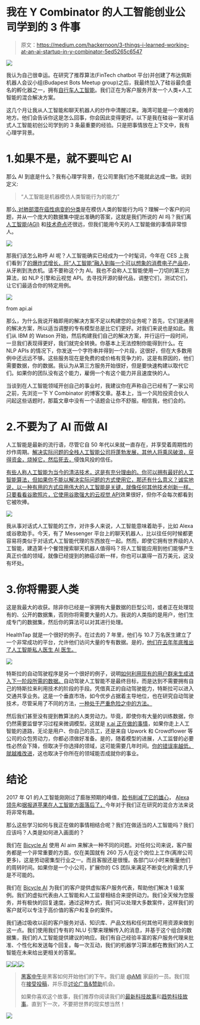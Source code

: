 # 我在 Y Combinator 的人工智能创业公司学到的 3 件事

> 原文：<https://medium.com/hackernoon/3-things-i-learned-working-at-an-ai-startup-in-y-combinator-5ed5265c6547>

![](img/635b2424e112719950a84cb4140b06b1.png)

我认为自己很幸运。在研究了推荐算法(FinTech chatbot 平台)并创建了布达佩斯机器人会议小组(Budapest Bots Meetup group)之后，我最终加入了硅谷最负盛名的孵化器之一，拥有[自行车人工智能](http://bit.ly/2mrtv0p)。我们正在为客户服务开发一个人类+人工智能的混合解决方案。

这几个月让我从人工智能和聊天机器人的炒作中清醒过来。海湾可能是一个艰难的地方。他们会告诉你这是怎么回事，你会因此变得更好。以下是我在硅谷一家对话式人工智能初创公司学到的 3 条最重要的经验。只是把事情放在上下文中，我有心理学背景。

# 1.如果不是，就不要叫它 AI

那么 AI 到底是什么？我有心理学背景，在公司里我们也不能就此达成一致。说到定义:

> “人工智能是机器模仿人类智能行为的能力”

那么,[对肺部潜在癌性病变的分类](https://techcrunch.com/2017/01/12/kaggle-hosting-1m-competition-to-improve-lung-cancer-detection-with-machine-learning/)是在模仿人类的智能行为吗？理解一个客户的问题，并从一个庞大的数据集中提出准确的答案，这就是我们所说的 AI 吗？我们离[人工智能(AGI)](http://www.techworld.com/big-data/what-is-artificial-general-intelligence-3645268/) 和[技术奇点](https://mitpress.mit.edu/books/technological-singularity)还很远，但我们能用今天的人工智能做的事情非常惊人。

![](img/8e1e1da154f8a108637d4078785c6798.png)

那我们该怎么称呼 AI 呢？人工智能确实已经成为一个时髦词，今年在 CES 上我们看到了[的爆炸式增长，将“人工智能”融入到每一个可以想象的消费电子产品中](http://www.theverge.com/2017/1/4/14152004/toothbrush-artificial-intelligence-smart-gadgets-ces-2017)，从牙刷到洗衣机。请不要称这个为 AI。我也不会称人工智能使用一刀切的第三方算法，如 NLP 引擎和云视觉 API。去寻找开源的替代品，调整它们，测试它们，让它们最适合你的特定用例。

![](img/a11f81e8e5ab2a8c68c85789ab1b317e.png)

from api.ai

那么，为什么我说开箱即用的解决方案不足以构建您的业务呢？首先，它们是通用的解决方案，所以适当调整的专有模型总是比它们更好。对我们来说也是如此。我们从 IBM 的 Watson 开始，然后构建我们自己的解决方案，并行运行一段时间，一旦我们表现得更好，我们就完全转换。你基本上无法控制你能得到什么。在 NLP APIs 的情况下，你发送一个字符串并得到一个片段，这很好，但在大多数用例中还远远不够。这些服务现在是免费的或价格有竞争力的，这是有原因的，他们需要数据，你的数据。我认为从第三方服务开始很好，但是要快速构建以取代它们。如果你的团队没有这个能力，雇佣一个有这个能力并且速度快的人。

当谈到在人工智能领域开创自己的事业时，我建议你在声称自己已经有了一家公司之前，先浏览一下 Y Combinator 的博客文章。基本上，当一个风险投资合伙人问起这些话题时，那篇文章中没有一个话题会让你不舒服。相信我，他们会的。

# 2.不要为了 AI 而做 AI

人工智能是最新的流行语，尽管它自 50 年代以来就一直存在，并享受着周期性的炒作周期。[解决实际问题的全栈人工智能公司将蓬勃发展，其他人将乘风破浪，获得资金，烧掉它，然后死去，](http://venturebeat.com/2017/03/08/ai-startups-will-fail-for-the-same-reasons-other-startups-do/)侵蚀风投的信任。

[有些人称人工智能为当今的清洁技术，这是有充分理由的。你可以拥有最好的人工智能算法，但如果你不能以解决实际问题的方式使用它，那还有什么意义？诚实地说，以一种有用的方式应用伟大的人工智能是关键，就像任何其他技术创新一样。只要看看谷歌照片，它使用谷歌强大的](http://www.bradfordcross.com/blog/2017/3/3/five-ai-startup-predictions-for-2017)[云视觉 API](https://cloud.google.com/vision/)效果很好，但你不会每次都看到它被吹捧。

![](img/1ccdf92f10690c9f8bf9cc0d352bf3f1.png)

我从事对话式人工智能的工作，对许多人来说，人工智能意味着助手，比如 Alexa 或谷歌助手。今天，有了 Messenger 平台上的聊天机器人，比以往任何时候都更容易将类似于对话式人工智能代理的东西放在一起。然而，即使它拥有世界级的人工智能，建造第十个餐馆搜索聊天机器人值得吗？将人工智能应用到他们能够产生真正价值的领域，就像已经提到的肺癌诊断一样，你也可以赢得一百万美元，这没有坏处。

# 3.你将需要人类

这是我最大的收获。除非你已经是一家拥有大量数据的巨型公司，或者正在处理现有的、公开的数据集，否则你将需要大量的人力。我说的人类指的是用户，他们生成专门的数据集，然后你的算法可以对其进行处理。

HealthTap 就是一个很好的例子。在过去的 7 年里，他们与 10.7 万名医生建立了一个非常成功的平台，允许他们访问大量的专有数据。是的，[他们在去年年底推出了人工智能私人医生 AI 医生。](/@HealthTap/dr-a-i-80b4cf06be30#.1mc94z6ip)

![](img/bbc919bf85f5f8f2f6ab0bf97ec2df06.png)

特斯拉的自动驾驶程序是另一个很好的例子，说明[如何利用现有的用户群来生成进入下一阶段所需的数据。](https://www.tesla.com/blog/master-plan-part-deux)自动驾驶人工智能不是最终目标，而是达到不需要拥有自己的特斯拉来利用技术的阶段的手段。凭借真正的自动驾驶能力，特斯拉可以进入交通共享业务。这是一个垂直市场，如今优步占据着主导地位，也在研究自动驾驶技术，尽管采用了不同的方法，[一种处于严重危险之中的方法。](http://www.theverge.com/2017/3/10/14884666/alphabet-waymo-google-uber-lawsuit-testimony-block)

然后我们甚至没有提到教算法的人类劳动力。毕竟，即使你有大量的训练数据，你仍然需要监督学习过程来微调模型。这就是 [x.ai 正在做的事情](https://www.hakkalabs.co/articles/building-amy-email-based-virtual-assistant-x-ai)，如果你走上人工智能的道路，无论是用户、你自己的员工，还是来自 Upwork 和 Crowdflower 等公司的众包劳动力，你都必须做好准备。是的，随着模型的进展，人工监督的必要性必然会下降，但取决于你选择的领域，这可能需要几年时间。[你的错误率越低，就越难改进](https://kevinzakka.github.io/2016/09/26/applying-deep-learning/)，这也取决于你所在的领域能否成就你的事业。

# 结论

2017 年 Q1 的人工智能刚刚过了膨胀预期的峰值，[脸书削减了它的雄心](https://www.theregister.co.uk/2017/02/22/facebook_ai_fail/)， [Alexa 领先](https://www.wired.com/2017/01/ces-alexa-in-everything/)和[据报道苹果在人工智能方面落后了，](http://appletoolbox.com/2017/01/siri-apples-artificial-intelligence-effort-falling-behind/)今年对于我们正在研究的混合方法来说将非常有趣。

那么这些学习如何与我正在做的事情相结合呢？我们在做适当的人工智能吗？我们应该吗？人类是如何进入画面的？

我们在 [Bicycle AI](http://bit.ly/2mrtv0p) 使用 AI aim 来解决一种不同的问题。对任何公司来说，客户服务都是一个非常重要的方面，仅在美国就有 260 万人在这个岗位上工作(离岸公司更多)，这是劳动密集型行业之一。而且客服还是很慢。各部门以小时来衡量他们的周转时间。如果你是一个小公司，扩展你的 CS 团队来满足不断变化的需求几乎是不可能的。

我们在 [Bicycle AI](http://bit.ly/2mrtv0p) 为我们的客户提供虚拟客户服务代表，帮助他们解决 1 级案例。我们的虚拟代表由人工智能和人工监督相结合来提供动力。我们全天候为您服务，并有极快的回复速度。通过这种方式，我们可以处理大多数案件，这样我们的客户就可以专注于高价值的客户和复杂的案件。

我们通过吸收以前的客户服务对话、知识库、产品文档和任何其他可用资源来做到这一点。我们使用我们专有的 NLU 引擎来理解传入的消息，并基于这个组合的数据集，我们的人工智能提供建议的响应。我们有自己经验丰富的客户服务代理来批准、个性化和发送每个回复。每一次互动，我们的机器学习算法都在教我们的人工智能在未来给出更相关的答案。

[![](img/50ef4044ecd4e250b5d50f368b775d38.png)](http://bit.ly/HackernoonFB)[![](img/979d9a46439d5aebbdcdca574e21dc81.png)](https://goo.gl/k7XYbx)[![](img/2930ba6bd2c12218fdbbf7e02c8746ff.png)](https://goo.gl/4ofytp)

> [黑客中午](http://bit.ly/Hackernoon)是黑客如何开始他们的下午。我们是 [@AMI](http://bit.ly/atAMIatAMI) 家庭的一员。我们现在[接受投稿](http://bit.ly/hackernoonsubmission)，并乐意[讨论广告&赞助](mailto:partners@amipublications.com)机会。
> 
> 如果你喜欢这个故事，我们推荐你阅读我们的[最新科技故事](http://bit.ly/hackernoonlatestt)和[趋势科技故事](https://hackernoon.com/trending)。直到下一次，不要把世界的现实想当然！

![](img/be0ca55ba73a573dce11effb2ee80d56.png)